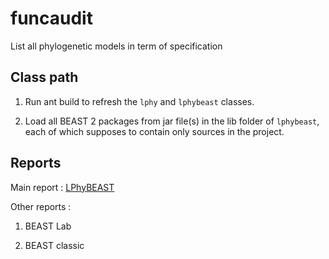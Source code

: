 # funcaudit

List all phylogenetic models in term of specification

## Class path

1. Run ant build to refresh the `lphy` and `lphybeast` classes.

2. Load all BEAST 2 packages from jar file(s) in the lib folder of `lphybeast`, 
each of which supposes to contain only sources in the project. 

## Reports

Main report : [LPhyBEAST](lphybeast.md)

Other reports :

1. BEAST Lab

2. BEAST classic

